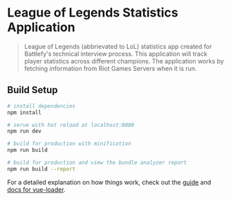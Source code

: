 # League of Legends Statistics Application

> League of Legends (abbrievated to LoL) statistics app created for Battlefy's technical interview process.  This application will track player statistics across different champions.  The application works by fetching information from Riot Games Servers when it is run.

## Build Setup

``` bash
# install dependencies
npm install

# serve with hot reload at localhost:8080
npm run dev

# build for production with minification
npm run build

# build for production and view the bundle analyzer report
npm run build --report
```

For a detailed explanation on how things work, check out the [guide](http://vuejs-templates.github.io/webpack/) and [docs for vue-loader](http://vuejs.github.io/vue-loader).
